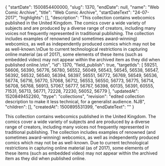{
  "startDate": 1500854400000, 
  "slug": 1370, 
  "endDate": null, 
  "name": "Web Comic Archive", 
  "title": "Web Comic Archive", 
  "startDateText": "24-07-2017", 
  "highlights": [], 
  "description": "This collection contains webcomics published in the United Kingdom. The comics cover a wide variety of subjects and are produced by a diverse range of creators, including many voices not frequently represented in traditional publishing. The collection includes examples of renowned (and sometimes award-winning) webcomics, as well as independently produced comics which may not be as well-known.\nDue to current technological restrictions in capturing online material (as of 2017), some elements of these items (such as embedded video) may not appear within the archived item as they did when published online.\n\n", 
  "id": 1370, 
  "field_publish": true, 
  "targetIds": [
    59251, 
    56606, 
    56390, 
    56776, 
    56780, 
    56552, 
    56049, 
    56543, 
    56545, 
    56538, 
    56547, 
    56392, 
    56532, 
    56540, 
    56394, 
    56397, 
    56551, 
    56772, 
    56769, 
    56549, 
    56536, 
    56774, 
    56716, 
    56770, 
    57068, 
    56712, 
    56553, 
    56550, 
    56773, 
    56775, 
    56714, 
    56708, 
    56768, 
    56913, 
    57067, 
    56777, 
    56767, 
    56398, 
    60135, 
    56391, 
    60555, 
    71531, 
    56713, 
    56771, 
    72228, 
    72230, 
    56052, 
    56779
  ], 
  "updatedAt": 1520849452260, 
  "ttype": "collections", 
  "revision": "edited collection description to make it less technical, for a generalist audience. NJB", 
  "children": [], 
  "createdAt": 1500895531399, 
  "endDateText": ""
}

This collection contains webcomics published in the United Kingdom. The comics cover a wide variety of subjects and are produced by a diverse range of creators, including many voices not frequently represented in traditional publishing. The collection includes examples of renowned (and sometimes award-winning) webcomics, as well as independently produced comics which may not be as well-known.
Due to current technological restrictions in capturing online material (as of 2017), some elements of these items (such as embedded video) may not appear within the archived item as they did when published online.

